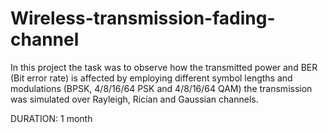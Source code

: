 # Wireless-transmission-fading-channel
In this project the task was to observe how the transmitted power and BER (Bit error rate) is affected by employing different symbol lengths and modulations (BPSK, 4/8/16/64 PSK and 4/8/16/64 QAM) the transmission was simulated over Rayleigh, Rician and Gaussian channels.

DURATION: 1 month
